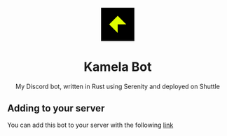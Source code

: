 <p align="center">
    <img src="files/icon.png" width="15%" alt="The Kamela Bot Logo"/>
</p>

<h1 align="center">Kamela Bot</h1>
<p align="center">My Discord bot, written in Rust using Serenity and deployed on Shuttle</p>

## Adding to your server
You can add this bot to your server with the following [link](https://discord.com/oauth2/authorize?client_id=1221812876524650638)